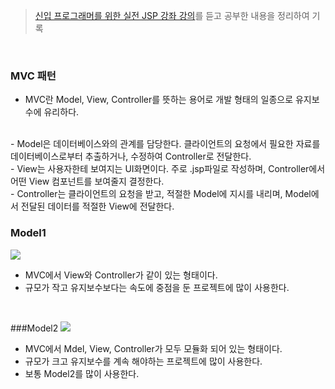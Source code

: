 > [신입 프로그래머를 위한 실전 JSP 강좌 강의](https://www.inflearn.com/course/%EC%8B%A4%EC%A0%84-jsp-%EA%B0%95%EC%A2%8C/dashboard)를 듣고 공부한 내용을 정리하여 기록

<br>

### MVC 패턴
- MVC란 Model, View, Controller를 뜻하는 용어로 개발 형태의 일종으로 유지보수에 유리하다.
<br>
- Model은 데이터베이스와의 관계를 담당한다. 클라이언트의 요청에서 필요한 자료를 데이터베이스로부터 추출하거나, 수정하여 Controller로 전달한다.
<br>
- View는 사용자한테 보여지는 UI화면이다. 주로 .jsp파일로 작성하며, Controller에서 어떤 View 컴포넌트를 보여줄지 결정한다.
<br>
- Controller는 클라이언트의 요청을 받고, 적절한 Model에 지시를 내리며, Model에서 전달된 데이터를 적절한 View에 전달한다.
<br>

### Model1
![](https://github.com/khy07181/TIL/blob/master/Servlet_JSP/img/MVC_1.png)
- MVC에서 View와 Controller가 같이 있는 형태이다.
- 규모가 작고 유지보수보다는 속도에 중점을 둔 프로젝트에 많이 사용한다.
<br>

###Model2
![](https://github.com/khy07181/TIL/blob/master/Servlet_JSP/img/MVC_2.png)
- MVC에서 Mdel, View, Controller가 모두 모듈화 되어 있는 형태이다.
- 규모가 크고 유지보수를 계속 해야하는 프로젝트에  많이 사용한다.
- 보통 Model2를 많이 사용한다.
